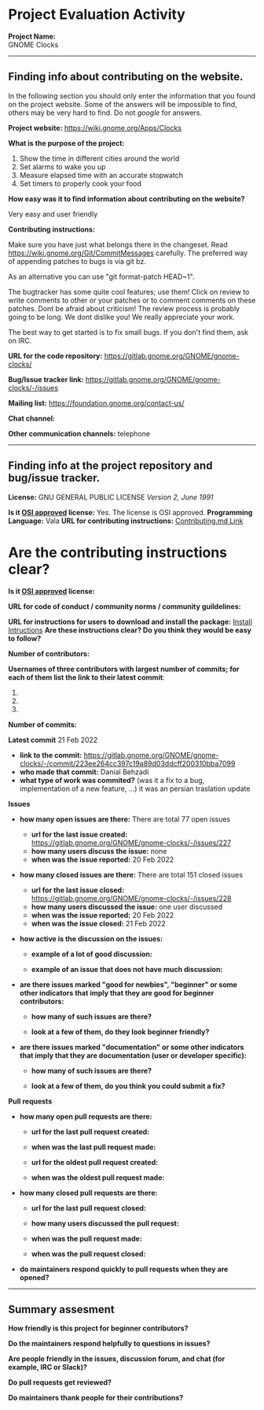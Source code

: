 # Project Evaluation Activity

**Project Name:**  
GNOME Clocks

---

## Finding info about contributing on the website.

In the following section you should only enter the information that you
found on the project website. Some of the answers will be impossible to find, others
may be very hard to find. Do not _google_ for answers.

**Project website:**
https://wiki.gnome.org/Apps/Clocks

**What is the purpose of the project:**

1. Show the time in different cities around the world
2. Set alarms to wake you up
3. Measure elapsed time with an accurate stopwatch
4. Set timers to properly cook your food

**How easy was it to find information about contributing on the website?**

Very easy and user friendly

**Contributing instructions:**

Make sure you have just what belongs there in the changeset.
Read https://wiki.gnome.org/Git/CommitMessages carefully.
The preferred way of appending patches to bugs is via git bz.

As an alternative you can use "git format-patch HEAD~1".

The bugtracker has some quite cool features; use them!
Click on review to write comments to other or your patches or to comment
comments on these patches.
Dont be afraid about criticism! The review process is probably going to be
long.
We dont dislike you! We really appreciate your work.

The best way to get started is to fix small bugs. If you don't find them, ask
on IRC.

**URL for the code repository:**
https://gitlab.gnome.org/GNOME/gnome-clocks/

**Bug/Issue tracker link:**
https://gitlab.gnome.org/GNOME/gnome-clocks/-/issues

**Mailing list:**
https://foundation.gnome.org/contact-us/

**Chat channel:**

**Other communication channels:**
telephone

---

## Finding info at the project repository and bug/issue tracker.

**License:**
GNU GENERAL PUBLIC LICENSE _Version 2, June 1991_

**Is it [OSI approved](https://opensource.org/licenses/alphabetical) license:**
Yes. The license is OSI approved.
**Programming Language:**
Vala
**URL for contributing instructions:**
[Contributing.md Link](https://gitlab.gnome.org/GNOME/gnome-clocks/-/blob/master/CONTRIBUTING.md)
# **Are the contributing instructions clear?**

**Is it [OSI approved](https://opensource.org/licenses/alphabetical) license:**

**URL for code of conduct / community norms / community guildelines:**

**URL for instructions for users to download and install the package:**
[Install Intructions](https://wiki.gnome.org/Projects/Vala/ValaPlatforms)
**Are these instructions clear? Do you think they would be easy to follow?**

**Number of contributors:**

**Usernames of three contributors with largest number of commits; for
each of them list the link to their latest commit**:

1.
2.
3.

**Number of commits:**

**Latest commit**
21 Feb 2022

- **link to the commit:**
  https://gitlab.gnome.org/GNOME/gnome-clocks/-/commit/223ee264cc397c19a89d03ddcff200310bba7099
- **who made that commit:**
  Danial Behzadi
- **what type of work was commited?** (was it a fix to a bug, implementation of a new feature, ...)
  it was an persian traslation update

**Issues**

- **how many open issues are there:**
  There are total 77 open issues
  - **url for the last issue created:**
    https://gitlab.gnome.org/GNOME/gnome-clocks/-/issues/227
  - **how many users discuss the issue:**
    none
  - **when was the issue reported:**
    20 Feb 2022
- **how many closed issues are there:**
  There are total 151 closed issues
  - **url for the last issue closed:**
    https://gitlab.gnome.org/GNOME/gnome-clocks/-/issues/228
  - **how many users discussed the issue:**
    one user discussed
  - **when was the issue reported:**
    20 Feb 2022
  - **when was the issue closed:**
    21 Feb 2022
- **how active is the discussion on the issues:**

  - **example of a lot of good discussion:**

  - **example of an issue that does not have much discussion:**

- **are there issues marked "good for newbies", "beginner" or some other indicators that imply that they are good for beginner contributors:**

  - **how many of such issues are there?**

  - **look at a few of them, do they look beginner friendly?**

- **are there issues marked "documentation" or some other indicators that imply that they are documentation (user or developer specific):**

  - **how many of such issues are there?**

  - **look at a few of them, do you think you could submit a fix?**

**Pull requests**

- **how many open pull requests are there:**

  - **url for the last pull request created:**

  - **when was the last pull request made:**

  - **url for the oldest pull request created:**

  - **when was the oldest pull request made:**

- **how many closed pull requests are there:**

  - **url for the last pull request closed:**

  - **how many users discussed the pull request:**

  - **when was the pull request made:**

  - **when was the pull request closed:**

- **do maintainers respond quickly to pull requests when they are opened?**

---

## Summary assesment

**How friendly is this project for beginner contributors?**

**Do the maintainers respond helpfully to questions in issues?**

**Are people friendly in the issues, discussion forum, and chat (for example, IRC or Slack)?**

**Do pull requests get reviewed?**

**Do maintainers thank people for their contributions?**
